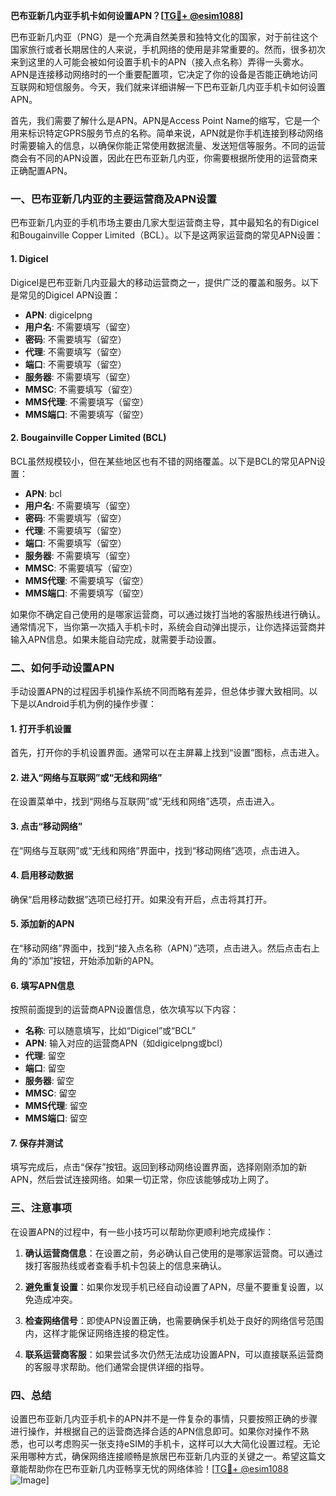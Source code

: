 **巴布亚新几内亚手机卡如何设置APN？[[TG💪+ @esim1088](https://t.me/s/esim1088)]**

巴布亚新几内亚（PNG）是一个充满自然美景和独特文化的国家，对于前往这个国家旅行或者长期居住的人来说，手机网络的使用是非常重要的。然而，很多初次来到这里的人可能会被如何设置手机卡的APN（接入点名称）弄得一头雾水。APN是连接移动网络时的一个重要配置项，它决定了你的设备是否能正确地访问互联网和短信服务。今天，我们就来详细讲解一下巴布亚新几内亚手机卡如何设置APN。

首先，我们需要了解什么是APN。APN是Access Point Name的缩写，它是一个用来标识特定GPRS服务节点的名称。简单来说，APN就是你手机连接到移动网络时需要输入的信息，以确保你能正常使用数据流量、发送短信等服务。不同的运营商会有不同的APN设置，因此在巴布亚新几内亚，你需要根据所使用的运营商来正确配置APN。

### **一、巴布亚新几内亚的主要运营商及APN设置**

巴布亚新几内亚的手机市场主要由几家大型运营商主导，其中最知名的有Digicel和Bougainville Copper Limited（BCL）。以下是这两家运营商的常见APN设置：

#### **1. Digicel**
Digicel是巴布亚新几内亚最大的移动运营商之一，提供广泛的覆盖和服务。以下是常见的Digicel APN设置：

- **APN**: digicelpng
- **用户名**: 不需要填写（留空）
- **密码**: 不需要填写（留空）
- **代理**: 不需要填写（留空）
- **端口**: 不需要填写（留空）
- **服务器**: 不需要填写（留空）
- **MMSC**: 不需要填写（留空）
- **MMS代理**: 不需要填写（留空）
- **MMS端口**: 不需要填写（留空）

#### **2. Bougainville Copper Limited (BCL)**
BCL虽然规模较小，但在某些地区也有不错的网络覆盖。以下是BCL的常见APN设置：

- **APN**: bcl
- **用户名**: 不需要填写（留空）
- **密码**: 不需要填写（留空）
- **代理**: 不需要填写（留空）
- **端口**: 不需要填写（留空）
- **服务器**: 不需要填写（留空）
- **MMSC**: 不需要填写（留空）
- **MMS代理**: 不需要填写（留空）
- **MMS端口**: 不需要填写（留空）

如果你不确定自己使用的是哪家运营商，可以通过拨打当地的客服热线进行确认。通常情况下，当你第一次插入手机卡时，系统会自动弹出提示，让你选择运营商并输入APN信息。如果未能自动完成，就需要手动设置。

### **二、如何手动设置APN**

手动设置APN的过程因手机操作系统不同而略有差异，但总体步骤大致相同。以下是以Android手机为例的操作步骤：

#### **1. 打开手机设置**
首先，打开你的手机设置界面。通常可以在主屏幕上找到“设置”图标，点击进入。

#### **2. 进入“网络与互联网”或“无线和网络”**
在设置菜单中，找到“网络与互联网”或“无线和网络”选项，点击进入。

#### **3. 点击“移动网络”**
在“网络与互联网”或“无线和网络”界面中，找到“移动网络”选项，点击进入。

#### **4. 启用移动数据**
确保“启用移动数据”选项已经打开。如果没有开启，点击将其打开。

#### **5. 添加新的APN**
在“移动网络”界面中，找到“接入点名称（APN）”选项，点击进入。然后点击右上角的“添加”按钮，开始添加新的APN。

#### **6. 填写APN信息**
按照前面提到的运营商APN设置信息，依次填写以下内容：
- **名称**: 可以随意填写，比如“Digicel”或“BCL”
- **APN**: 输入对应的运营商APN（如digicelpng或bcl）
- **代理**: 留空
- **端口**: 留空
- **服务器**: 留空
- **MMSC**: 留空
- **MMS代理**: 留空
- **MMS端口**: 留空

#### **7. 保存并测试**
填写完成后，点击“保存”按钮。返回到移动网络设置界面，选择刚刚添加的新APN，然后尝试连接网络。如果一切正常，你应该能够成功上网了。

### **三、注意事项**

在设置APN的过程中，有一些小技巧可以帮助你更顺利地完成操作：

1. **确认运营商信息**：在设置之前，务必确认自己使用的是哪家运营商。可以通过拨打客服热线或者查看手机卡包装上的信息来确认。
   
2. **避免重复设置**：如果你发现手机已经自动设置了APN，尽量不要重复设置，以免造成冲突。

3. **检查网络信号**：即使APN设置正确，也需要确保手机处于良好的网络信号范围内，这样才能保证网络连接的稳定性。

4. **联系运营商客服**：如果尝试多次仍然无法成功设置APN，可以直接联系运营商的客服寻求帮助。他们通常会提供详细的指导。

### **四、总结**

设置巴布亚新几内亚手机卡的APN并不是一件复杂的事情，只要按照正确的步骤进行操作，并根据自己的运营商选择合适的APN信息即可。如果你对操作不熟悉，也可以考虑购买一张支持eSIM的手机卡，这样可以大大简化设置过程。无论采用哪种方式，确保网络连接顺畅是旅居巴布亚新几内亚的关键之一。希望这篇文章能帮助你在巴布亚新几内亚畅享无忧的网络体验！[[TG💪+ @esim1088](https://t.me/s/esim1088) ![Image](https://i.postimg.cc/4NQfJmqS/Snipaste-2025-05-13-00-14-12.png)]